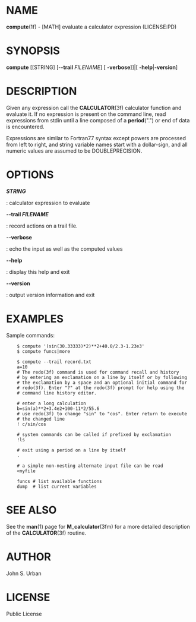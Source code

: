 NAME
====

**compute**(1f) - \[MATH\] evaluate a calculator expression (LICENSE:PD)

SYNOPSIS
========

**compute** \[\[STRING\] \[-**-trail** *FILENAME*\] \[
**-verbose**\]\]\|\[ **-help**\|**-version**\]

DESCRIPTION
===========

Given any expression call the **CALCULATOR**(3f) calculator function and
evaluate it. If no expression is present on the command line, read
expressions from stdin until a line composed of a **period**(".") or end
of data is encountered.

Expressions are similar to Fortran77 syntax except powers are processed
from left to right, and string variable names start with a dollar-sign,
and all numeric values are assumed to be DOUBLEPRECISION.

OPTIONS
=======

***STRING***

:   calculator expression to evaluate

****--trail** *FILENAME***

:   record actions on a trail file.

****--verbose****

:   echo the input as well as the computed values

****--help****

:   display this help and exit

****--version****

:   output version information and exit

EXAMPLES
========

Sample commands:

        $ compute '(sin(30.33333)*2)**2+40.0/2.3-1.23e3'
        $ compute funcs|more

        $ compute --trail record.txt
        a=10
        # The redo(3f) command is used for command recall and history
        # by entering an exclamation on a line by itself or by following
        # the exclamation by a space and an optional initial command for
        # redo(3f). Enter "?" at the redo(3f) prompt for help using the
        # command line history editor.

        # enter a long calculation
        b=sin(a)**2+3.4e2+100-11*2/55.6
        # use redo(3f) to change "sin" to "cos". Enter return to execute
        # the changed line
        ! c/sin/cos

        # system commands can be called if prefixed by exclamation
        !ls

        # exit using a period on a line by itself
        .

        # a simple non-nesting alternate input file can be read
        <myfile

        funcs # list available functions
        dump  # list current variables

SEE ALSO
========

See the **man**(1) page for **M\_calculator**(3fm) for a more detailed
description of the **CALCULATOR**(3f) routine.

AUTHOR
======

John S. Urban

LICENSE
=======

Public License
